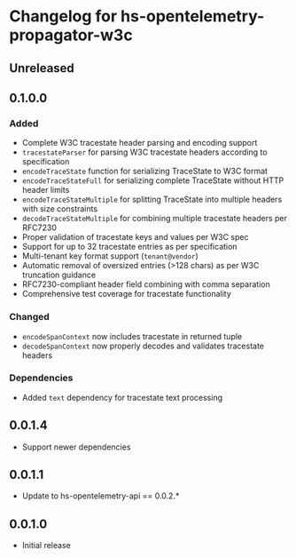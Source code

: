 # Changelog for hs-opentelemetry-propagator-w3c

## Unreleased

## 0.1.0.0

### Added
- Complete W3C tracestate header parsing and encoding support
- `tracestateParser` for parsing W3C tracestate headers according to specification
- `encodeTraceState` function for serializing TraceState to W3C format
- `encodeTraceStateFull` for serializing complete TraceState without HTTP header limits
- `encodeTraceStateMultiple` for splitting TraceState into multiple headers with size constraints
- `decodeTraceStateMultiple` for combining multiple tracestate headers per RFC7230
- Proper validation of tracestate keys and values per W3C spec
- Support for up to 32 tracestate entries as per specification
- Multi-tenant key format support (`tenant@vendor`)
- Automatic removal of oversized entries (>128 chars) as per W3C truncation guidance
- RFC7230-compliant header field combining with comma separation
- Comprehensive test coverage for tracestate functionality

### Changed
- `encodeSpanContext` now includes tracestate in returned tuple
- `decodeSpanContext` now properly decodes and validates tracestate headers

### Dependencies
- Added `text` dependency for tracestate text processing

## 0.0.1.4

- Support newer dependencies

## 0.0.1.1

- Update to hs-opentelemetry-api == 0.0.2.*

## 0.0.1.0

- Initial release
